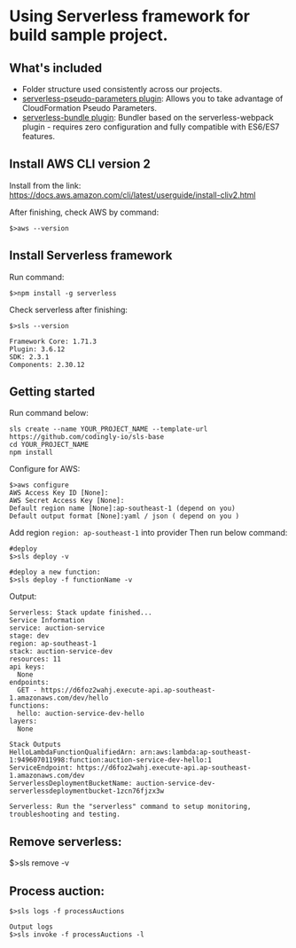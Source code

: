 # Using Serverless framework for build sample project.

## What's included

* Folder structure used consistently across our projects.
* [serverless-pseudo-parameters plugin](https://www.npmjs.com/package/serverless-pseudo-parameters): Allows you to take advantage of CloudFormation Pseudo Parameters.
* [serverless-bundle plugin](https://www.npmjs.com/package/serverless-pseudo-parameters): Bundler based on the serverless-webpack plugin - requires zero configuration and fully compatible with ES6/ES7 features.

## Install AWS CLI version 2

Install from the link: https://docs.aws.amazon.com/cli/latest/userguide/install-cliv2.html

After finishing, check AWS by command:
```
$>aws --version
```

## Install Serverless framework

Run command:
```
$>npm install -g serverless
```

Check serverless after finishing:
```
$>sls --version

Framework Core: 1.71.3
Plugin: 3.6.12
SDK: 2.3.1
Components: 2.30.12
```

## Getting started

Run command below:
```
sls create --name YOUR_PROJECT_NAME --template-url https://github.com/codingly-io/sls-base
cd YOUR_PROJECT_NAME
npm install
```

Configure for AWS:

```
$>aws configure
AWS Access Key ID [None]:
AWS Secret Access Key [None]:
Default region name [None]:ap-southeast-1 (depend on you)
Default output format [None]:yaml / json ( depend on you )
```

Add region `region: ap-southeast-1` into provider
Then run below command:

```
#deploy
$>sls deploy -v

#deploy a new function:
$>sls deploy -f functionName -v
```

Output:
```
Serverless: Stack update finished...
Service Information
service: auction-service
stage: dev
region: ap-southeast-1
stack: auction-service-dev
resources: 11
api keys:
  None
endpoints:
  GET - https://d6foz2wahj.execute-api.ap-southeast-1.amazonaws.com/dev/hello
functions:
  hello: auction-service-dev-hello
layers:
  None

Stack Outputs
HelloLambdaFunctionQualifiedArn: arn:aws:lambda:ap-southeast-1:949607011998:function:auction-service-dev-hello:1
ServiceEndpoint: https://d6foz2wahj.execute-api.ap-southeast-1.amazonaws.com/dev
ServerlessDeploymentBucketName: auction-service-dev-serverlessdeploymentbucket-1zcn76fjzx3w

Serverless: Run the "serverless" command to setup monitoring, troubleshooting and testing.
```

## Remove serverless:

$>sls remove -v

## Process auction:

```
$>sls logs -f processAuctions

Output logs
$>sls invoke -f processAuctions -l
```